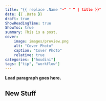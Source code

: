 ```yaml
---
title: "{{ replace .Name "-" " " | title }}"
date: {{ .Date }}
draft: true
ShowReadingTime: true
ShowToc: true
summary: This is a post.
cover:
    image: images/preview.png
    alt: "Cover Photo"
    caption: "Cover Photo"
    relative: true
categories: ["houdini"]
tags: ["tip", "workflow"]
---
```


**Lead paragraph goes here.**

## New Stuff
